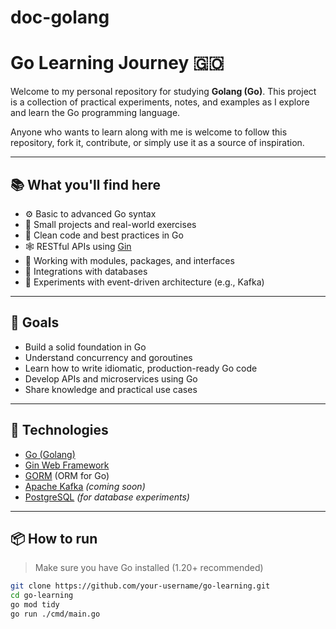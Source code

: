 ﻿# doc-golang

# Go Learning Journey 🇬🇴

Welcome to my personal repository for studying **Golang (Go)**. This project is a collection of practical experiments, notes, and examples as I explore and learn the Go programming language.

Anyone who wants to learn along with me is welcome to follow this repository, fork it, contribute, or simply use it as a source of inspiration.

---

## 📚 What you'll find here

- ⚙️ Basic to advanced Go syntax
- 🧪 Small projects and real-world exercises
- 🧵 Clean code and best practices in Go
- 🕸️ RESTful APIs using [Gin](https://github.com/gin-gonic/gin)
- 🧱 Working with modules, packages, and interfaces
- 🐘 Integrations with databases
- 📩 Experiments with event-driven architecture (e.g., Kafka)

---

## 🚀 Goals

- Build a solid foundation in Go
- Understand concurrency and goroutines
- Learn how to write idiomatic, production-ready Go code
- Develop APIs and microservices using Go
- Share knowledge and practical use cases

---

## 🧰 Technologies

- [Go (Golang)](https://golang.org/)
- [Gin Web Framework](https://github.com/gin-gonic/gin)
- [GORM](https://gorm.io/) (ORM for Go)
- [Apache Kafka](https://kafka.apache.org/) *(coming soon)*
- [PostgreSQL](https://www.postgresql.org/) *(for database experiments)*

---

## 📦 How to run

> Make sure you have Go installed (1.20+ recommended)

```bash
git clone https://github.com/your-username/go-learning.git
cd go-learning
go mod tidy
go run ./cmd/main.go
